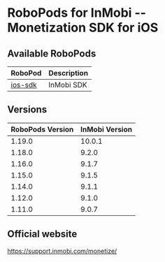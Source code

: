 # RoboPods for InMobi -- Monetization SDK for iOS

## Available RoboPods

| RoboPod                           | Description                               |
|-----------------------------------|-------------------------------------------|
| [ios-sdk](ios-sdk/)               | InMobi SDK                                |

## Versions

| RoboPods Version  | InMobi Version      |
|-------------------|---------------------|
| 1.19.0            | 10.0.1              |
| 1.18.0            | 9.2.0               |
| 1.16.0            | 9.1.7               |
| 1.15.0            | 9.1.5               |
| 1.14.0            | 9.1.1               |
| 1.12.0            | 9.1.0               |
| 1.11.0            | 9.0.7               |

## Official website

https://support.inmobi.com/monetize/